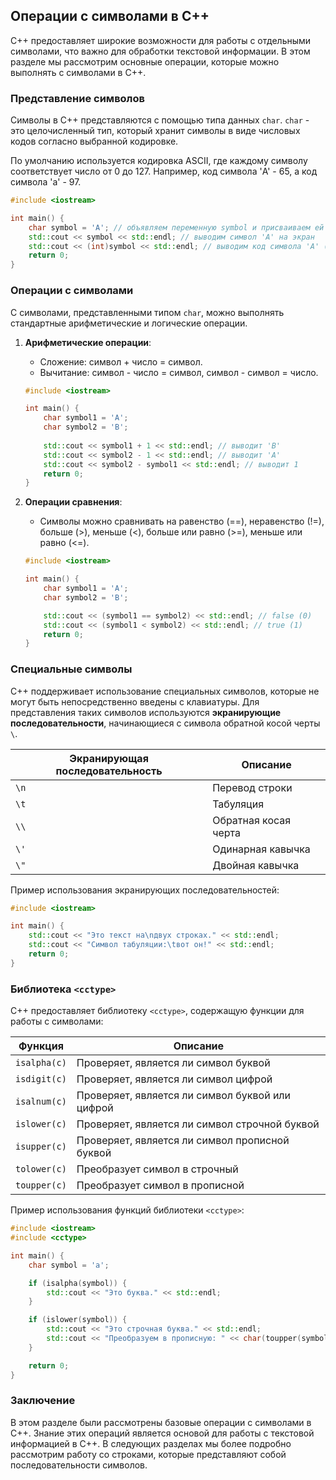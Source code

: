 ## Операции с символами в C++

C++ предоставляет широкие возможности для работы с отдельными символами, что важно для обработки текстовой информации. В этом разделе мы рассмотрим основные операции, которые можно выполнять с символами в C++.

### Представление символов

Символы в C++ представляются с помощью типа данных `char`.  `char` - это целочисленный тип, который хранит символы в виде числовых кодов согласно выбранной кодировке. 

По умолчанию используется кодировка ASCII, где каждому символу соответствует число от 0 до 127. Например, код символа 'A' - 65, а код символа 'a' - 97.

```c++
#include <iostream>

int main() {
    char symbol = 'A'; // объявляем переменную symbol и присваиваем ей символ 'A'
    std::cout << symbol << std::endl; // выводим символ 'A' на экран
    std::cout << (int)symbol << std::endl; // выводим код символа 'A' (65) на экран
    return 0;
}
```

### Операции с символами

С символами, представленными типом `char`, можно выполнять стандартные арифметические и логические операции. 

1. **Арифметические операции**:

    * Сложение: символ + число = символ.
    * Вычитание: символ - число = символ, символ - символ = число.

    ```c++
    #include <iostream>

    int main() {
        char symbol1 = 'A';
        char symbol2 = 'B';
        
        std::cout << symbol1 + 1 << std::endl; // выводит 'B' 
        std::cout << symbol2 - 1 << std::endl; // выводит 'A' 
        std::cout << symbol2 - symbol1 << std::endl; // выводит 1
        return 0;
    }
    ```

2. **Операции сравнения**:

    * Символы можно сравнивать на равенство (==), неравенство (!=), больше (>), меньше (<), больше или равно (>=), меньше или равно (<=).

    ```c++
    #include <iostream>

    int main() {
        char symbol1 = 'A';
        char symbol2 = 'B';

        std::cout << (symbol1 == symbol2) << std::endl; // false (0)
        std::cout << (symbol1 < symbol2) << std::endl; // true (1)
        return 0;
    }
    ```

### Специальные символы

C++ поддерживает использование специальных символов, которые не могут быть непосредственно введены с клавиатуры. Для представления таких символов используются **экранирующие последовательности**, начинающиеся с символа обратной косой черты `\`.

| Экранирующая последовательность | Описание |
|---|---|
| `\n` | Перевод строки |
| `\t` | Табуляция |
| `\\` | Обратная косая черта |
| `\'` | Одинарная кавычка |
| `\"` | Двойная кавычка |

Пример использования экранирующих последовательностей:

```c++
#include <iostream>

int main() {
    std::cout << "Это текст на\nдвух строках." << std::endl;
    std::cout << "Символ табуляции:\tвот он!" << std::endl;
    return 0;
}
```

### Библиотека `<cctype>`

C++ предоставляет библиотеку `<cctype>`, содержащую функции для работы с символами:

| Функция | Описание |
|---|---|
| `isalpha(c)` | Проверяет, является ли символ буквой |
| `isdigit(c)` | Проверяет, является ли символ цифрой |
| `isalnum(c)` | Проверяет, является ли символ буквой или цифрой |
| `islower(c)` | Проверяет, является ли символ строчной буквой |
| `isupper(c)` | Проверяет, является ли символ прописной буквой |
| `tolower(c)` | Преобразует символ в строчный |
| `toupper(c)` | Преобразует символ в прописной |

Пример использования функций библиотеки `<cctype>`:

```c++
#include <iostream>
#include <cctype>

int main() {
    char symbol = 'a';

    if (isalpha(symbol)) {
        std::cout << "Это буква." << std::endl;
    }

    if (islower(symbol)) {
        std::cout << "Это строчная буква." << std::endl;
        std::cout << "Преобразуем в прописную: " << char(toupper(symbol)) << std::endl;
    }

    return 0;
}
```

### Заключение

В этом разделе были рассмотрены базовые операции с символами в C++. Знание этих операций является основой для работы с текстовой информацией в C++. В следующих разделах мы более подробно рассмотрим работу со строками, которые представляют собой последовательности символов. 
